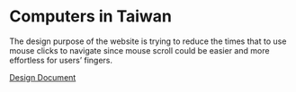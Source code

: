 # Computers in Taiwan

The design purpose of the website is trying to reduce the times that to use mouse clicks to navigate since mouse scroll could be easier and more effortless for users’ fingers.

[Design Document](https://matif.neocities.org/DesignDocument.pdf)
